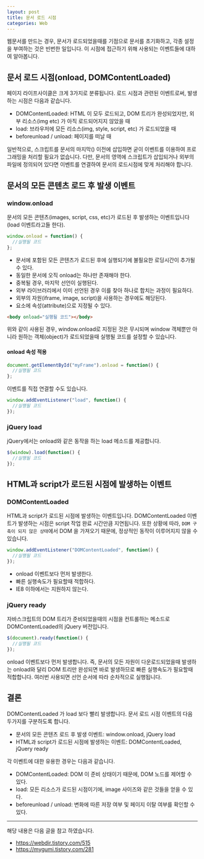 ```yaml
---
layout: post
title: 문서 로드 시점
categories: Web
---
```


웹문서를 만드는 경우, 문서가 로드되었을때를 기점으로 문서를 초기화하고, 각종 설정을 부여하는 것은 빈번한 일입니다. 이 시점에 접근하기 위해 사용되는 이벤트들에 대하여 알아봅니다.

## 문서 로드 시점(onload, DOMContentLoaded)

페이지 라이프사이클은 크게 3가지로 분류됩니다. 로드 시점과 관련된 이벤트로써, 발생하는 시점은 다음과 같습니다.

- DOMContentLoaded: HTML 이 모두 로드되고, DOM 트리가 완성되었지만, 외부 리소스(img etc) 가 아직 로드되어지지 않았을 때
- load: 브라우저에 모든 리소스(img, style, script, etc) 가 로드되었을 때
- beforeunload / unload: 페이지를 떠날 때

일반적으로, 스크립트를 문서의 마지막(</body>) 이전에 삽입하면 굳이 이벤트를 이용하여 프로그래밍을 처리할 필요가 없습니다. 다만, 문서의 <head> 영역에 스크립트가 삽입되거나 외부의 파일에 정의되어 있다면 이벤트를 연결하여 문서의 로드시점에 맞게 처리해야 합니다.

## 문서의 모든 콘텐츠 로드 후 발생 이벤트

### window.onload

문서의 모든 콘텐츠(images, script, css, etc)가 로드된 후 발생하는 이벤트입니다(load 이벤트라고들 한다).

```js
window.onload = function() {
  //실행될 코드
};
```

- 문서에 포함된 모든 콘텐츠가 로드된 후에 실행되기에 불필요한 로딩시간이 추가될 수 있다.
- 동일한 문서에 오직 onload는 하나만 존재해야 한다.
- 중복될 경우, 마지막 선언이 실행된다.
- 외부 라이브러리에서 이미 선언된 경우 이를 찾아 하나로 합치는 과정이 필요하다.
- 외부의 자원(iframe, image, script)을 사용하는 경우에도 해당된다.
- <body> 요소에 속성(attribute)으로 지정될 수 있다.

```html
<body onload="실행될 코드"></body>
```

위와 같이 사용된 경우, window.onload로 지정된 것은 무시되며 window 객체뿐만 아니라 원하는 객체(object)가 로드되었을때 실행될 코드를 설정할 수 있습니다.

#### onload 속성 적용

```js
document.getElementById("myFrame").onload = function() {
  //실행될 코드
};
```

이벤트를 직접 연결할 수도 있습니다.

```js
window.addEventListener("load", function() {
  //실행될 코드
});
```

### jQuery load

jQuery에서는 onload와 같은 동작을 하는 load 메소드를 제공합니다.

```js
$(window).load(function() {
  //실행될 코드
});
```

## HTML과 script가 로드된 시점에 발생하는 이벤트

### DOMContentLoaded

HTML과 script가 로드된 시점에 발생하는 이벤트입니다. DOMContentLoaded 이벤트가 발생하는 시점은 script 작업 완료 시간만큼 지연됩니다. 또한 상황에 따라, `DOM 구축이 되지 않은 상태`에서 DOM 을 가져오기 때문에, 정상적인 동작이 이루어지지 않을 수 있습니다.

```js
window.addEventListener("DOMContentLoaded", function() {
  //실행될 코드
});
```

- onload 이벤트보다 먼저 발생한다.
- 빠른 실행속도가 필요할때 적합하다.
- IE8 이하에서는 지원하지 않는다.

### jQuery ready

자바스크립트의 DOM 트리가 준비되었을때의 시점을 컨트롤하는 메소드로 DOMContentLoaded의 jQuery 버전입니다.

```js
$(document).ready(function() {
  //실행될 코드
});
```

onload 이벤트보다 먼저 발생합니다. 즉, 문서의 모든 자원이 다운로드되었을때 발생하는 onload와 달리 DOM 트리만 완성되면 바로 발생하므로 빠른 실행속도가 필요할때 적합합니다. 여러번 사용되면 선언 순서에 따라 순차적으로 실행됩니다.

## 결론

DOMContentLoaded 가 load 보다 빨리 발생합니다. 문서 로드 시점 이벤트의 다음 두가지를 구분하도록 합니다.

- 문서의 모든 콘텐츠 로드 후 발생 이벤트: window.onload, jQuery load
- HTML과 script가 로드된 시점에 발생하는 이벤트: DOMContentLoaded, jQuery ready

각 이벤트에 대한 유용한 경우는 다음과 같습니다.

- DOMContentLoaded: DOM 이 준비 상태이기 때문에, DOM 노드를 제어할 수 있다.
- load: 모든 리소스가 로드된 시점이기에, image 사이즈와 같은 것들을 얻을 수 있다.
- beforeunload / unload: 변화에 따른 저장 여부 및 페이지 이탈 여부를 확인할 수 있다.


---

해당 내용은 다음 글을 참고 하였습니다.

- https://webdir.tistory.com/515
- https://mygumi.tistory.com/281
